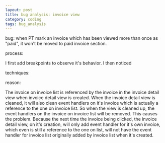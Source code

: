 ```yaml
---
layout: post
title: bug analysis: invoice view
category: coding
tags: bug_analysis
---
```


bug: when PT mark an invoice which has been viewed more than once as "paid", it won't be moved to paid invoice section.

process:

I first add breakpoints to observe it's behavior. I then noticed 

techniques:

reason:

The invoice on invoice list is referenced by the invoice in the invoice detail view when invoice detail view is created. When the invoice detail view is cleaned, it will also clean event handlers on it's invoice which is actually a reference to the one on invoice list. So when the view is cleaned up, the event handlers on the invoice on invoice list will be removed. This causes the problem. Because the next time the invoice being clicked, the invoice detail view, on it's creation, will only add event handler for it's own invoice, which even is still a reference to the one on list, will not have the event handler for invoice list originally added by invoice list when it's created.

